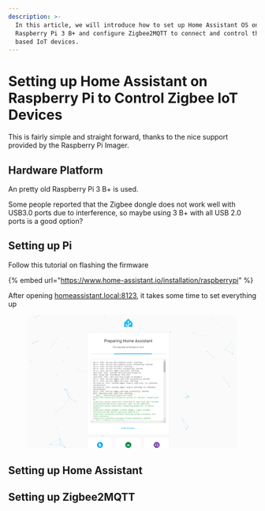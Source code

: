 ```yaml
---
description: >-
  In this article, we will introduce how to set up Home Assistant OS on a
  Raspberry Pi 3 B+ and configure Zigbee2MQTT to connect and control the Zigbee
  based IoT devices.
---
```


# Setting up Home Assistant on Raspberry Pi to Control Zigbee IoT Devices



This is fairly simple and straight forward, thanks to the nice support provided by the Raspberry Pi Imager.



## Hardware Platform

An pretty old Raspberry Pi 3 B+ is used.&#x20;

Some people reported that the Zigbee dongle does not work well with USB3.0 ports due to interference, so maybe using 3 B+ with all USB 2.0 ports is a good option?



## Setting up Pi

Follow this tutorial on flashing the firmware

{% embed url="https://www.home-assistant.io/installation/raspberrypi" %}

After opening [homeassistant.local:8123](http://homeassistant.local:8123/), it takes some time to set everything up

<figure><img src="../../.gitbook/assets/image (231).png" alt=""><figcaption></figcaption></figure>



## Setting up Home Assistant





## Setting up Zigbee2MQTT










